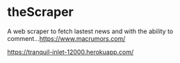 # theScraper

A web scraper to fetch lastest news and with the ability to comment...https://www.macrumors.com/

https://tranquil-inlet-12000.herokuapp.com/
